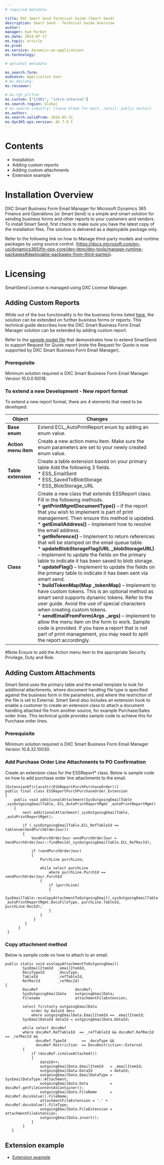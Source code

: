 ```yaml
---
# required metadata

title: DXC Smart Send Technical Guide (Smart Send)
description: Smart Send - Technical Guide Overview
author: 
manager: Kym Parker
ms.date: 2024-07-17
ms.topic: article
ms.prod: 
ms.service: dynamics-ax-applications
ms.technology: 

# optional metadata

ms.search.form: 
audience: Application User
# ms.devlang: 
ms.reviewer: 

# ms.tgt_pltfrm: 
ms.custom: ["21901", "intro-internal"]
ms.search.region: Global
# ms.search.industry: [leave blank for most, retail, public sector]
ms.author: 
ms.search.validFrom: 2016-05-31
ms.dyn365.ops.version: AX 7.0.1
---
```


# Contents

- Installation
- Adding custom reports
- Adding custom attachments
- Extension example


# Installation Overview

DXC Smart Business Form Email Manager for Microsoft Dynamics 365 Finance and Operations (or Smart Send) is a simple and smart solution for sending business forms and other reports to your customers and vendors.
To install Smart Send, first check to make sure you have the latest copy of the installation files.
The solution is delivered as a deployable package only.

Refer to the following link on how to Manage third-party models and runtime packages by using source control.
(https://docs.microsoft.com/en-us/dynamics365/fin-ops-core/dev-itpro/dev-tools/manage-runtime-packages#deployable-packages-from-third-parties).


# Licensing
SmartSend License is managed using DXC License Manager.

## Adding Custom Reports
While out of the box functionality is for the business forms listed [here](https://dxcanzproduct.github.io/DXC-Products-for-Microsoft-Business-Applications/SMART-SEND/Overview.html), the solution can be extended on further business forms or reports. This technical guide describes how the DXC Smart Business Form Email Manager solution can be extended by adding custom report.

Refer to the [sample model file](https://github.com/DXCANZProduct/ICOND365/blob/b6404a4f9acd53ba41d34b99e0462eac9fd29fbe/SMART%20SEND/TECHNICAL%20GUIDE/SmartSendExtensionSample.zip) that demonstrates how to extend SmartSend to support Request for Quote report (note the Request for Quote is now supported by DXC Smart Business Form Email Manager).

### Prerequisite
Minimum solution required is DXC Smart Business Form Email Manager Version 10.0.0.10018.

### To extend a new Development - New report format
To extend a new report format, there are 4 elements that need to be developed.


|    **Object**  |    **Changes**   |
|-|-|
| **Base enum** | Extend ECL_AutoPrintReport enum by adding an enum value. |
| **Action menu item** | Create a new action menu item. Make sure the enum parameters are set to your newly created enum value. |
| **Table extension** | Create a table extension based on your primary table Add the following 3 fields.  <br> * ESS_EmailSent <br> * ESS_SavedToBlobStorage <br> * ESS_BlobStorage_URL|
| **Class** | Create a new class that extends ESSReport class. Fill in the following methods. <br> * **getPrintMgmtDocumentType()** – if the report that you wish to implement is part of print management. Then ensure this method is updated. <br> * **getEmailAddress()** – Implement how to resolve the email address. <br> * **getReference()** – Implement to return references that will be stamped on the email queue table. <br> * **updateBlobStorageFlag(URL _blobStorageURL)** – Implement to update the fields on the primary table to indicate it has been saved to blob storage. <br> * **updateFlag()** – Implement to update the fields on the primary table to indicate it has been sent via smart send. <br> * **buildTokenMap(Map _tokenMap)** – Implement to have custom tokens. This is an optional method as smart send supports dynamic tokens. Refer to the user guide. Avoid the use of special characters when creating custom tokens. <br> * **sendEmailFromForm(Args _args)** – implement to allow the menu item on the form to work. Sample code is provided. If you have a report that is not part of print management, you may need to split the report accordingly. |

#Note
Ensure to add the Action menu item to the appropriate Security Privilege, Duty and Role.

## Adding Custom Attachments
Smart Send uses the primary table and the email template to look for additional attachments, where document handling file type is specified against the business form in the parameters, and where the restriction of the file is set to External. Smart Send also includes an extension hook to enable a customer to create an extension class to attach a document handling attached file from another source, for example Purchase/Sales order lines. This technical guide provides sample code to achieve this for Purchase order lines.

### Prerequisite
Minimum solution required is DXC Smart Business Form Email Manager Version 10.8.32.10030.

### Add Purchase Order Line Attachments to PO Confirmation
Create an extension class for the ESSReport* class. Below is sample code on how to add purchase order line attachments to the email.

```x++
[ExtensionOf(classStr(ESSReportPurchPurchaseOrder))]
public final class ESSReportPurchPurchaseOrder_Extension
{
    public void additionalAttachment(SysOutgoingEmailTable _sysOutgoingEmailTable, ECL_AutoPrintReportMgmt _autoPrintReportMgmt)      
    {
        next additionalAttachment(_sysOutgoingEmailTable, _autoPrintReportMgmt);  
        
        if (_sysOutgoingEmailTable.ECL_RefTableId == tablenum(VendPurchOrderJour))  
        {
            VendPurchOrderJour vendPurchOrderJour = VendPurchOrderJour::findRecId(_sysOutgoingEmailTable.ECL_RefRecId); 
            
            if (vendPurchOrderJour)
            {
                PurchLine purchLine;
            
                while select purchLine
                    where purchLine.PurchId == vendPurchOrderJour.PurchId
                {
                    if (purchLine)
                    {
                        SysEmailTable::essCopyAttachmentToOutgoingEmail(_sysOutgoingEmailTable.EmailItemId, _autoPrintReportMgmt.DocuFileType, purchLine.TableId, purchLine.RecId);
                    }
                }
             }
         }
      }
 } 
```

### Copy attachment method
Below is sample code on how to attach to an email.

```x++
public static void essCopyAttachmentToOutgoingEmail(
        SysEmailItemId  _emailItemId, 
        DocuTypeId      _docuType, 
        TableId         _refTableId, 
        RefRecId        _refRecId)
{
        DocuRef                 docuRef;        
        SysOutgoingEmailData    outgoingEmailData;
        Filename                attachmentFileExtension;

        select firstonly outgoingEmailData
            order by DataId desc
            where outgoingEmailData.EmailItemId == _emailItemId;
        SysEmailDataId dataId = outgoingEmailData.DataId;

        while select docuRef
        where docuRef.RefTableId  == _refTableId && docuRef.RefRecId    == _refRecId &&
              docuRef.TypeId       == _docuType &&
              docuRef.Restriction  == DocuRestriction::External
        {
            if (docuRef.isValueAttached())
            {
                dataId++;
                outgoingEmailData.EmailItemId   = _emailItemId;
                outgoingEmailData.DataId        = dataId;
                outgoingEmailData.EmailDataType = SysEmailDataType::Attachment;
                outgoingEmailData.Data          = docuRef.getFileContentAsContainer();
                outgoingEmailData.FileName      =  docuRef.docuValue().FileName;
                attachmentFileExtension = '.' + docuRef.docuValue().FileType;
                outgoingEmailData.FileExtension = attachmentFileExtension;
                outgoingEmailData.insert();
            }
        }
   }
```
 
## Extension example
- [Extension example](SmartSendExtensionSample.zip) 
